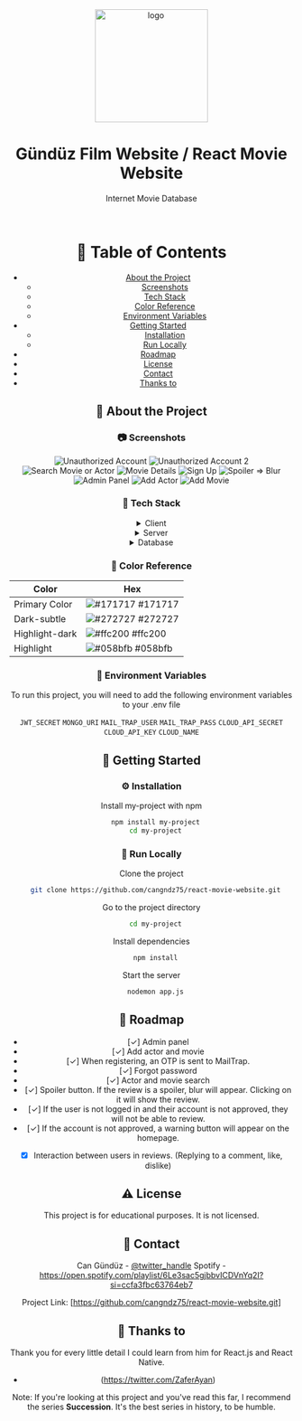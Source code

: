 <div align="center">

  <img src="/frontend/public/logo.png" alt="logo" width="200" height="auto" />
  <h1>Gündüz Film Website / React Movie Website </h1>
  
  <p>
   Internet Movie Database
  </p>
  
  


<br />

# :notebook_with_decorative_cover: Table of Contents

- [About the Project](#star2-about-the-project)
  * [Screenshots](#camera-screenshots)
  * [Tech Stack](#space_invader-tech-stack)
  * [Color Reference](#art-color-reference)
  * [Environment Variables](#key-environment-variables)
- [Getting Started](#toolbox-getting-started)
  * [Installation](#gear-installation)
  * [Run Locally](#running-run-locally)
- [Roadmap](#compass-roadmap)
- [License](#warning-license)
- [Contact](#handshake-contact)
- [Thanks to](#gem-acknowledgements)

  

<!-- About the Project -->
## :star2: About the Project


<!-- Screenshots -->
### :camera: Screenshots

<div align="center"> 
  <img src="/frontend/src/img/Film%20App%20Fotolar%C4%B1/Onays%C4%B1z%20Hesap.png" alt="Unauthorized Account" />
  <img src="/frontend/src/img/Film%20App%20Fotolar%C4%B1/Film%20Listesi.png" alt="Unauthorized Account 2" />
  <img src="/frontend/src/img/Film%20App%20Fotolar%C4%B1/Arama.png" alt="Search Movie or Actor" />
  <img src="/frontend/src/img/Film%20App%20Fotolar%C4%B1/Film%20Detay.gif" alt="Movie Details" />
  <img src="/frontend/src/img/Film%20App%20Fotolar%C4%B1/Kay%C4%B1t%20Ol.gif" alt="Sign Up" />
  <img src="/frontend/src/img/Film%20App%20Fotolar%C4%B1/Spoiler.gif" alt="Spoiler => Blur" />
  <img src="/frontend/src/img/Film%20App%20Fotolar%C4%B1/Admin%20Panel%201.png" alt="Admin Panel" />
  <img src="/frontend/src/img/Film%20App%20Fotolar%C4%B1/Akt%C3%B6r.png" alt="Add Actor" />
  <img src="/frontend/src/img/Film%20App%20Fotolar%C4%B1/Film%20Ekle.gif" alt="Add Movie" />

</div>


### :space_invader: Tech Stack

<details>
  <summary>Client</summary>
  <ul>
    <li><a href="https://reactjs.org/">React.js</a></li>
    <li><a href="https://tailwindcss.com/">TailwindCSS</a></li>
  </ul>
</details>

<details>
  <summary>Server</summary>
  <ul>
    <li><a href="https://nodejs.org/">Node.js</a></li>
    <li><a href="https://expressjs.com/">Express.js</a></li>

  </ul>
</details>

<details>
<summary>Database</summary>
  <ul>
    <li><a href="https://www.mongodb.com/">MongoDB</a></li>
    <li><a href="https://www.cloudinary.com/">Cloudinary</a></li>

  </ul>
</details>


### :art: Color Reference

| Color             | Hex                                                                |
| ----------------- | ------------------------------------------------------------------ |
| Primary Color | ![#171717](https://via.placeholder.com/10/171717?text=+) #171717 |
| Dark-subtle | ![#272727](https://via.placeholder.com/10/272727?text=+) #272727 |
| Highlight-dark | ![#ffc200](https://via.placeholder.com/10/ffc200?text=+) #ffc200 |
| Highlight | ![#058bfb](https://via.placeholder.com/10/058bfb?text=+) #058bfb |


### :key: Environment Variables

To run this project, you will need to add the following environment variables to your .env file

`JWT_SECRET`
`MONGO_URI`
`MAIL_TRAP_USER`
`MAIL_TRAP_PASS`
`CLOUD_API_SECRET`
`CLOUD_API_KEY`
`CLOUD_NAME`


## 	:toolbox: Getting Started

### :gear: Installation

Install my-project with npm

```bash
  npm install my-project
  cd my-project
```
### :running: Run Locally

Clone the project

```bash
  git clone https://github.com/cangndz75/react-movie-website.git
```

Go to the project directory

```bash
  cd my-project
```

Install dependencies

```bash
  npm install
```

Start the server

```bash
  nodemon app.js
```



## :compass: Roadmap

* [✓] Admin panel
* [✓] Add actor and movie
* [✓] When registering, an OTP is sent to MailTrap.
* [✓] Forgot password
* [✓] Actor and movie search
* [✓] Spoiler button. If the review is a spoiler, blur will appear. Clicking on it will show the review.
* [✓] If the user is not logged in and their account is not approved, they will not be able to review.
* [✓] If the account is not approved, a warning button will appear on the homepage.
* [x] Interaction between users in reviews. (Replying to a comment, like, dislike)





## :warning: License

This project is for educational purposes. It is not licensed.

## :handshake: Contact

Can Gündüz - [@twitter_handle](https://twitter.com/gunduzcan7599) 
Spotify - https://open.spotify.com/playlist/6Le3sac5gjbbvICDVnYq2I?si=ccfa3fbc63764eb7

Project Link: [https://github.com/cangndz75/react-movie-website.git]


## :gem: Thanks to

Thank you for every little detail I could learn from him for React.js and React Native. 
 - (https://twitter.com/ZaferAyan)

Note: If you're looking at this project and you've read this far, I recommend the series <b>Succession</b>. It's the best series in history, to be humble.
